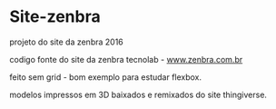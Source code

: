 # Site-zenbra
projeto do site da zenbra 2016

codigo fonte do site da zenbra tecnolab - www.zenbra.com.br

feito sem grid - bom exemplo para estudar flexbox.

modelos impressos em 3D baixados e remixados do site thingiverse.
